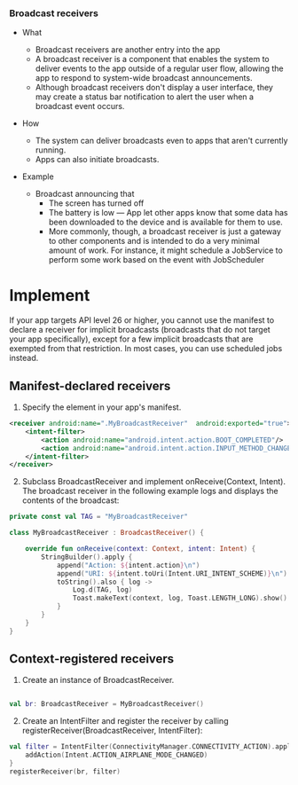 ### Broadcast receivers
- What
    - Broadcast receivers are another entry into the app
    - A broadcast receiver is a component that enables the system to deliver events to the app outside of a regular user flow, allowing the app to respond to system-wide broadcast announcements.
    - Although broadcast receivers don't display a user interface, they may create a status bar notification to alert the user when a broadcast event occurs.
- How 
    - The system can deliver broadcasts even to apps that aren't currently running. 
    - Apps can also initiate broadcasts.
    
- Example
    - Broadcast announcing that
        - The screen has turned off
        - The battery is low
        — App let other apps know that some data has been downloaded to the device and is available for them to use. 
        - More commonly, though, a broadcast receiver is just a gateway to other components and is intended to do a very minimal amount of work. For instance, it might schedule a JobService to perform some work based on the event with JobScheduler
# Implement 
 If your app targets API level 26 or higher, you cannot use the manifest to declare a receiver for implicit broadcasts (broadcasts that do not target your app specifically), except for a few implicit broadcasts that are exempted from that restriction. In most cases, you can use scheduled jobs instead.

 
## Manifest-declared receivers
1. Specify the <receiver> element in your app's manifest.
```Xml
<receiver android:name=".MyBroadcastReceiver"  android:exported="true">
    <intent-filter>
        <action android:name="android.intent.action.BOOT_COMPLETED"/>
        <action android:name="android.intent.action.INPUT_METHOD_CHANGED" />
    </intent-filter>
</receiver>
```
2. Subclass BroadcastReceiver and implement onReceive(Context, Intent). The broadcast receiver in the following example logs and displays the contents of the broadcast:

```Kotlin
private const val TAG = "MyBroadcastReceiver"

class MyBroadcastReceiver : BroadcastReceiver() {

    override fun onReceive(context: Context, intent: Intent) {
        StringBuilder().apply {
            append("Action: ${intent.action}\n")
            append("URI: ${intent.toUri(Intent.URI_INTENT_SCHEME)}\n")
            toString().also { log ->
                Log.d(TAG, log)
                Toast.makeText(context, log, Toast.LENGTH_LONG).show()
            }
        }
    }
}
```

## Context-registered receivers
1. Create an instance of BroadcastReceiver.

```Kotlin

val br: BroadcastReceiver = MyBroadcastReceiver()
```

2. Create an IntentFilter and register the receiver by calling registerReceiver(BroadcastReceiver, IntentFilter):

```Kotlin
val filter = IntentFilter(ConnectivityManager.CONNECTIVITY_ACTION).apply {
    addAction(Intent.ACTION_AIRPLANE_MODE_CHANGED)
}
registerReceiver(br, filter)
```